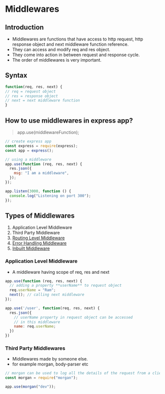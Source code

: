 # Middlewares

## Introduction

- Middlewares are functions that have access to http request, http response object and next middleware function reference.
- They can access and modify req and res object.
- They come into action in between request and response cycle.
- The order of middlewares is very important.

## Syntax

```js
function(req, res, next) {
// req = request object
// res = response object
// next = next middleware function
}
```

## How to use middlewares in express app?

> app.use(middlewareFunction);

```js
// create express app
const express = require(express);
const app = express();

// using a middleware
app.use(function (req, res, next) {
  res.json({
    msg: "I am a middleware",
  });
});

app.listen(3000, function () {
  console.log("Listening on port 300");
});
```

## Types of Middlewares

1. Application Level Middleware
2. Third Party Middleware
3. [Routing Level Middleware](https://github.com/baijanathTharu/nodejs-notes-mern/blob/master/ROUTING.md)
4. [Error Handling Middleware](https://github.com/baijanathTharu/nodejs-notes-mern/blob/master/ERROR_HANDLING.md)
5. [Inbuilt Middleware](https://github.com/baijanathTharu/nodejs-notes-mern/blob/master/INBUILT.md)

### Application Level Middleware

- A middleware having scope of req, res and next

```js
app.use(function (req, res, next) {
  // adding a property **userName** to request object
  req.userName = "Ram";
  next(); // calling next middleware
});

app.use('/user', function(req, res, next) {
  res.json({
    // userName property in request object can be accessed
    // in this middleware
    name: req.userName;
  })
})
```

### Third Party Middlewares

- Middlewares made by someone else.
- for example morgan, body-parser etc

```js
// morgan can be used to log all the details of the request from a client
const morgan = require("morgan");

app.use(morgan("dev"));
```
